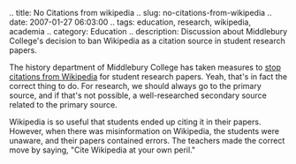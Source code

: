 .. title: No Citations from wikipedia
.. slug: no-citations-from-wikipedia
.. date: 2007-01-27 06:03:00
.. tags: education, research, wikipedia, academia
.. category: Education
.. description: Discussion about Middlebury College's decision to ban Wikipedia as a citation source in student research papers.

The history department of Middlebury College has taken measures to [stop
citations from Wikipedia](http://www.insidehighered.com/news/2007/01/26/wiki)
for student research papers. Yeah, that's in fact the correct thing to do. For
research, we should always go to the primary source, and if that's not possible,
a well-researched secondary source related to the primary source.

Wikipedia is so useful that students ended up citing it in their papers.
However, when there was misinformation on Wikipedia, the students were unaware,
and their papers contained errors. The teachers made the correct move by saying,
"Cite Wikipedia at your own peril."